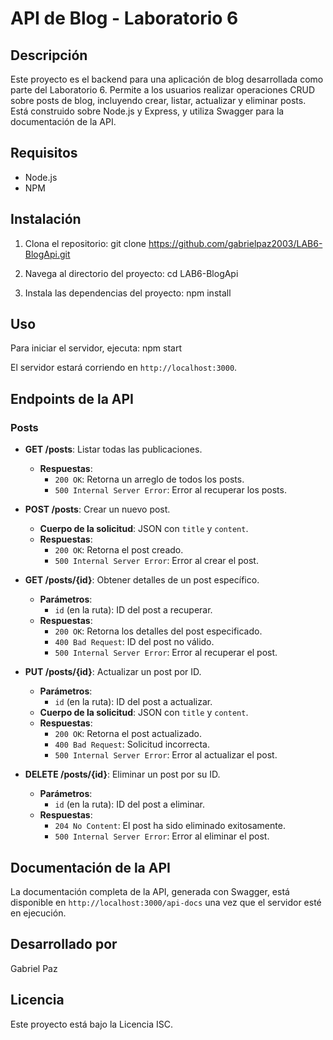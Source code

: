# API de Blog - Laboratorio 6

## Descripción
Este proyecto es el backend para una aplicación de blog desarrollada como parte del Laboratorio 6. Permite a los usuarios realizar operaciones CRUD sobre posts de blog, incluyendo crear, listar, actualizar y eliminar posts. Está construido sobre Node.js y Express, y utiliza Swagger para la documentación de la API.

## Requisitos
- Node.js
- NPM

## Instalación
1. Clona el repositorio:
git clone https://github.com/gabrielpaz2003/LAB6-BlogApi.git

2. Navega al directorio del proyecto:
cd LAB6-BlogApi


3. Instala las dependencias del proyecto:
npm install


## Uso
Para iniciar el servidor, ejecuta:
npm start

El servidor estará corriendo en `http://localhost:3000`.

## Endpoints de la API

### Posts

- **GET /posts**: Listar todas las publicaciones.
  - **Respuestas**:
    - `200 OK`: Retorna un arreglo de todos los posts.
    - `500 Internal Server Error`: Error al recuperar los posts.

- **POST /posts**: Crear un nuevo post.
  - **Cuerpo de la solicitud**: JSON con `title` y `content`.
  - **Respuestas**:
    - `200 OK`: Retorna el post creado.
    - `500 Internal Server Error`: Error al crear el post.

- **GET /posts/{id}**: Obtener detalles de un post específico.
  - **Parámetros**:
    - `id` (en la ruta): ID del post a recuperar.
  - **Respuestas**:
    - `200 OK`: Retorna los detalles del post especificado.
    - `400 Bad Request`: ID del post no válido.
    - `500 Internal Server Error`: Error al recuperar el post.

- **PUT /posts/{id}**: Actualizar un post por ID.
  - **Parámetros**:
    - `id` (en la ruta): ID del post a actualizar.
  - **Cuerpo de la solicitud**: JSON con `title` y `content`.
  - **Respuestas**:
    - `200 OK`: Retorna el post actualizado.
    - `400 Bad Request`: Solicitud incorrecta.
    - `500 Internal Server Error`: Error al actualizar el post.

- **DELETE /posts/{id}**: Eliminar un post por su ID.
  - **Parámetros**:
    - `id` (en la ruta): ID del post a eliminar.
  - **Respuestas**:
    - `204 No Content`: El post ha sido eliminado exitosamente.
    - `500 Internal Server Error`: Error al eliminar el post.

## Documentación de la API

La documentación completa de la API, generada con Swagger, está disponible en `http://localhost:3000/api-docs` una vez que el servidor esté en ejecución.

## Desarrollado por

Gabriel Paz

## Licencia

Este proyecto está bajo la Licencia ISC.
